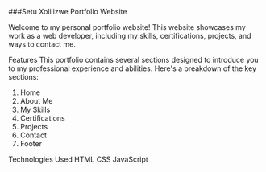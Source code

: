 ###Setu Xolilizwe Portfolio Website

Welcome to my personal portfolio website! This website showcases my work as a web developer,
including my skills, certifications, projects, and ways to contact me.

Features
This portfolio contains several sections designed to introduce you to my professional experience and abilities. 
Here's a breakdown of the key sections:

1. Home
2. About Me
3. My Skills
4. Certifications
5. Projects
6. Contact
7. Footer

Technologies Used
HTML
CSS
JavaScript
